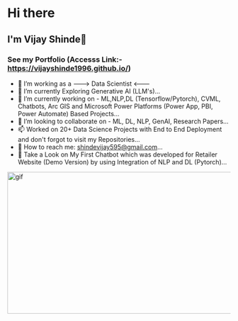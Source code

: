 # Hi there 
## I'm Vijay Shinde👋
### See my Portfolio (Accesss Link:- https://vijayshinde1996.github.io/)
- 🤔 I’m working as a ---> Data Scientist <---
- 🌱 I’m currently Exploring Generative AI (LLM's)...
- 🔭 I’m currently working on - ML,NLP,DL (Tensorflow/Pytorch), CVML, Chatbots, Arc GIS and Microsoft Power Platforms (Power App, PBI, Power Automate) Based Projects...
- 👯 I’m looking to collaborate on - ML, DL, NLP, GenAI, Research Papers...
- 📫 Worked on 20+ Data Science Projects with End to End Deployment and don't forgot to visit my Repositories...
- 💬 How to reach me: shindevijay595@gmail.com...
- 🔭 Take a Look on My First Chatbot which was developed for Retailer Website (Demo Version) by using Integration of NLP and DL (Pytorch)...
<p><img align="right" alt="gif" src="https://github.com/VijayShinde1996/Chatbot_Using_Pytorch/blob/main/Test-Input-Outputs/Chatbot_Demo.gif" width="1500" height="320" /></p>
